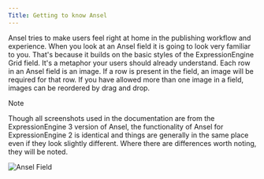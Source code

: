 ```yaml
---
Title: Getting to know Ansel
---
```


Ansel tries to make users feel right at home in the publishing workflow and experience. When you look at an Ansel field it is going to look very familiar to you. That's because it builds on the basic styles of the ExpressionEngine Grid field. It's a metaphor your users should already understand. Each row in an Ansel field is an image. If a row is present in the field, an image will be required for that row. If you have allowed more than one image in a field, images can be reordered by drag and drop.

<div class="content-blocks__note">
	<div class="content-blocks__note-title">Note</div>
	<p>Though all screenshots used in the documentation are from the ExpressionEngine 3 version of Ansel, the functionality of Ansel for ExpressionEngine 2 is identical and things are generally in the same place even if they look slightly different. Where there are differences worth noting, they will be noted.</p>
</div>

![Ansel Field](/assets/img/documentation/ansel/ansel-field.png)
